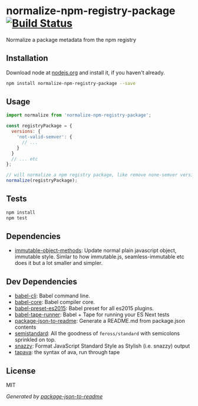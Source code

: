 # normalize-npm-registry-package [![Build Status](https://travis-ci.org/kesla/normalize-npm-registry-package.png?branch=master)](https://travis-ci.org/kesla/normalize-npm-registry-package)

Normalize a package metadata from the npm registry

## Installation

Download node at [nodejs.org](http://nodejs.org) and install it, if you haven't already.

```sh
npm install normalize-npm-registry-package --save
```

## Usage

```js
import normalize from 'normalize-npm-registry-package';

const registryPackage = {
  versions: {
    'not-valid-semver': {
      // ...
    }
  }
  // ... etc
};

// will normalize a npm registry package, like remove none-semver versions in .versions
normalize(registryPackage);

```

## Tests

```sh
npm install
npm test
```

## Dependencies

- [immutable-object-methods](https://github.com/micnews/immutable-object-methods): Update normal plain javascript object, immutable style. Simlar to how immutable.js, seamless-immutable etc does it but a lot smaller and simpler.

## Dev Dependencies

- [babel-cli](https://github.com/babel/babel/tree/master/packages): Babel command line.
- [babel-core](https://github.com/babel/babel/tree/master/packages): Babel compiler core.
- [babel-preset-es2015](https://github.com/babel/babel/tree/master/packages): Babel preset for all es2015 plugins.
- [babel-tape-runner](https://github.com/wavded/babel-tape-runner): Babel + Tape for running your ES Next tests
- [package-json-to-readme](https://github.com/zeke/package-json-to-readme): Generate a README.md from package.json contents
- [semistandard](https://github.com/Flet/semistandard): All the goodness of `feross/standard` with semicolons sprinkled on top.
- [snazzy](https://github.com/feross/snazzy): Format JavaScript Standard Style as Stylish (i.e. snazzy) output
- [tapava](https://github.com/kesla/tapava): the syntax of ava, run through tape


## License

MIT

_Generated by [package-json-to-readme](https://github.com/zeke/package-json-to-readme)_
